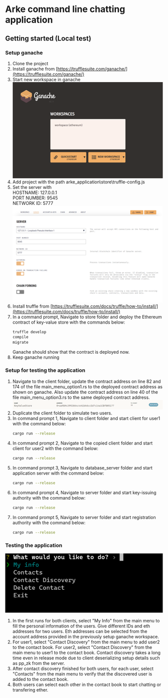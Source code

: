 # Arke command line chatting application

## Getting started (Local test)
### Setup ganache
1. Clone the project
2. Install ganache from [https://trufflesuite.com/ganache/](https://trufflesuite.com/ganache/)
3. Start new workspace in ganache 
   ![setup ganache 3](screenshots/setup_ganache_3.png)
4. Add project with the path arke_application\store\truffle-config.js
5. Set the server with <br/>
    HOSTNAME: 127.0.0.1 <br/>
    PORT NUMBER: 9545 <br/>
    NETWORK ID: 5777 <br/>
    ![setup ganache 5](screenshots/setup_ganache_5.png)
6. Install truffle from [https://trufflesuite.com/docs/truffle/how-to/install/](https://trufflesuite.com/docs/truffle/how-to/install/)
7. In a command prompt, Navigate to store folder and deploy the Ethereum contract of key-value store with the commands below:
   ```sh
   truffle develop
   compile
   migrate
   ```
   Ganache should show that the contract is deployed now.
8. Keep ganache running

### Setup for testing the application
1. Navigate to the client folder, update the contract address on line 82 and 174 of the file main_menu_option1.rs to the deployed contract address as shown on ganache. Also update the contract address on line 40 of the file main_menu_option3.rs to the same deployed contract address.
   ![setup for testing the application 1](screenshots/setup_for_testing_the_application_1.png)
2. Duplicate the client folder to simulate two users.
3. In command prompt 1, Navigate to client folder and start client for user1 with the command below:
   ```sh
   cargo run --release
   ```
4. In command prompt 2, Navigate to the copied client folder and start client for user2 with the command below:
   ```sh
   cargo run --release
   ```
5. In command prompt 3, Navigate to database_server folder and start application server with the command below:
   ```sh
   cargo run --release
   ```
6. In command prompt 4, Navigate to server folder and start key-issuing authority with the command below:
   ```sh
   cargo run --release
   ```
7. In command prompt 5, Navigate to server folder and start registration authority with the command below:
   ```sh
   cargo run --release
   ```

### Testing the application
![testing the application](screenshots/testing_the_application.png)
1. In the first runs for both clients, select "My Info" from the main menu to fill the personal information of the users. Give different IDs and eth addresses for two users. Eth addresses can be selected from the account address provided in the previously setup ganache workspace.
2. For user1, select "Contact Discovery" from the main menu to add user2 to the contact book. For user2, select "Contact Discovery" from the main menu to user1 to the contact book. Contact discovery takes a long time even in release mode due to client deserializing setup details such as pp_zk from the server.
3. After contact discovery finished for both users, for each user, select "Contacts" from the main menu to verify that the discovered user is added to the contact book.
4. Both users can select each other in the contact book to start chatting or transfering ether.